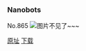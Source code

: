 ### Nanobots
No.865
![图片不见了~~~](https://imgs.xkcd.com/comics/nanobots.png)

[原址](https://xkcd.com//865) [下载](https://imgs.xkcd.com/comics/nanobots.png)

